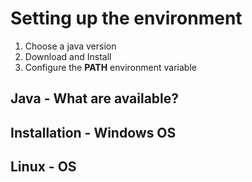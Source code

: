 # Setting up the environment

1. Choose a java version
2. Download and Install
3. Configure the **PATH** environment variable

## Java - What are available?



## Installation - Windows OS



## Linux - OS